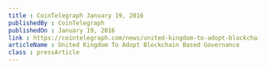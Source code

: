 ```yaml
---
title : CoinTelegraph January 19, 2016
publishedBy : CoinTelegraph
publishedOn : January 19, 2016
link : https://cointelegraph.com/news/united-kingdom-to-adopt-blockchain-based-governance
articleName : United Kingdom To Adopt Blockchain Based Governance
class : pressArticle
---
```

